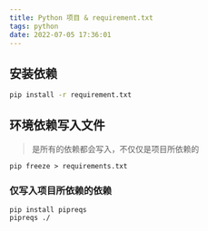 ```yaml
---
title: Python 项目 & requirement.txt
tags: python
date: 2022-07-05 17:36:01
---
```




## 安装依赖

```bash
pip install -r requirement.txt
```



## 环境依赖写入文件

> 是所有的依赖都会写入，不仅仅是项目所依赖的

```
pip freeze > requirements.txt
```



### 仅写入项目所依赖的依赖

```
pip install pipreqs
pipreqs ./
```

